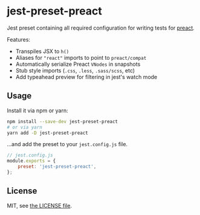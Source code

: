 # jest-preset-preact

Jest preset containing all required configuration for writing tests for [preact](https://github.com/preactjs/preact).

Features:

- Transpiles JSX to `h()`
- Aliases for `"react"` imports to point to `preact/compat`
- Automatically serialize Preact `VNodes` in snapshots
- Stub style imports (`.css`, `.less`, `.sass/scss`, etc)
- Add typeahead preview for filtering in jest's watch mode

## Usage

Install it via npm or yarn:

```bash
npm install --save-dev jest-preset-preact
# or via yarn
yarn add -D jest-preset-preact
```

...and add the preset to your `jest.config.js` file.

```js
// jest.config.js
module.exports = {
	preset: 'jest-preset-preact',
};
```

## License

MIT, see [the LICENSE file](./LICENSE).
